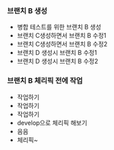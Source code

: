 ### 브랜치 B 생성
- 병합 테스트를 위한 브랜치 B 생성
- 브랜치 C생성하면서 브랜치 B 수정1
- 브랜치 C생성하면서 브랜치 B 수정2
- 브랜치 D 생성시 브랜치 B 수정1
- 브랜치 D 생성시 브랜치 B 수정2

### 브랜치 B 체리픽 전에 작업
- 작업하기
- 작업하기
- 작업하기
- develop으로 체리픽 해보기
- 음음
- 체리픽~